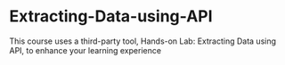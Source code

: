 # Extracting-Data-using-API

This course uses a third-party tool, Hands-on Lab: Extracting Data using API, to enhance your learning experience
